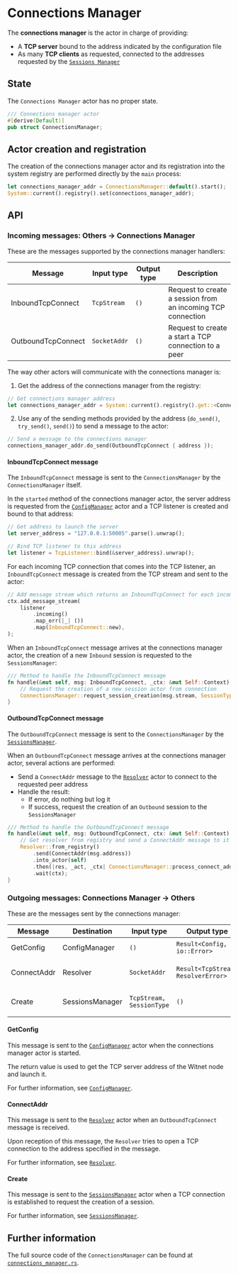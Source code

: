 # Connections Manager

The __connections manager__ is the actor in charge of providing:

- A **TCP server** bound to the address indicated by the configuration file 
- As many **TCP clients** as requested, connected to the addresses requested by the
[`Sessions Manager`][sessions_manager]

## State

The `Connections Manager` actor has no proper state.

```rust
/// Connections manager actor
#[derive(Default)]
pub struct ConnectionsManager;
```

## Actor creation and registration

The creation of the connections manager actor and its registration into the system registry are
performed directly by the `main` process:

```rust
let connections_manager_addr = ConnectionsManager::default().start();
System::current().registry().set(connections_manager_addr);
```

## API
 
### Incoming messages: Others -> Connections Manager

These are the messages supported by the connections manager handlers:

| Message               | Input type    | Output type   | Description                                                       |
|-----------------------|---------------|---------------|-------------------------------------------------------------------|
| InboundTcpConnect     | `TcpStream`   | `()`          | Request to create a session from an incoming TCP connection       |
| OutboundTcpConnect    | `SocketAddr`  | `()`          | Request to create a start a TCP connection to a peer              |

The way other actors will communicate with the connections manager is:

1. Get the address of the connections manager from the registry:
```rust
// Get connections manager address
let connections_manager_addr = System::current().registry().get::<ConnectionsManager>();
```

2. Use any of the sending methods provided by the address (`do_send()`, `try_send()`, `send()`) to
send a message to the actor:
```rust
// Send a message to the connections manager
connections_manager_addr.do_send(OutboundTcpConnect { address });
```

#### InboundTcpConnect message

The `InboundTcpConnect` message is sent to the `ConnectionsManager` by the `ConnectionsManager` itself.

In the `started` method of the connections manager actor, the server address is requested from
the [`ConfigManager`][config_manager] actor and a TCP listener is created and bound to that address:

```rust
// Get address to launch the server
let server_address = "127.0.0.1:50005".parse().unwrap();

// Bind TCP listener to this address
let listener = TcpListener::bind(&server_address).unwrap();
```

For each incoming TCP connection that comes into the TCP listener, an `InboundTcpConnect` message is created from 
the TCP stream and sent to the actor:

```rust
// Add message stream which returns an InboundTcpConnect for each incoming TCP connection
ctx.add_message_stream(
    listener
        .incoming()
        .map_err(|_| ())
        .map(InboundTcpConnect::new),
);
```

When an `InboundTcpConnect` message arrives at the connections manager actor, the creation of a new
`Inbound` session is requested to the `SessionsManager`:

```rust
/// Method to handle the InboundTcpConnect message
fn handle(&mut self, msg: InboundTcpConnect, _ctx: &mut Self::Context) {
    // Request the creation of a new session actor from connection
    ConnectionsManager::request_session_creation(msg.stream, SessionType::Inbound);
}
```

#### OutboundTcpConnect message

The `OutboundTcpConnect` message is sent to the `ConnectionsManager` by the [`SessionsManager`][sessions_manager]. 

When an `OutboundTcpConnect` message arrives at the connections manager actor, several actions are
performed:

- Send a `ConnectAddr` message to the [`Resolver`][resolver] actor to connect to the requested peer
address
- Handle the result:
    - If error, do nothing but log it
    - If success, request the creation of an `Outbound` session to the `SessionsManager`
    
```rust
/// Method to handle the OutboundTcpConnect message
fn handle(&mut self, msg: OutboundTcpConnect, ctx: &mut Self::Context) {
    // Get resolver from registry and send a ConnectAddr message to it
    Resolver::from_registry()
        .send(ConnectAddr(msg.address))
        .into_actor(self)
        .then(|res, _act, _ctx| ConnectionsManager::process_connect_addr_response(res))
        .wait(ctx);
}
```

### Outgoing messages: Connections Manager -> Others

These are the messages sent by the connections manager:

| Message           | Destination       | Input type                | Output type                           | Description                           |
|-------------------|-------------------|---------------------------|---------------------------------------|---------------------------------------|
| GetConfig         | ConfigManager     | `()`                      | `Result<Config, io::Error>`           | Request the configuration             |
| ConnectAddr       | Resolver          | `SocketAddr`              | `Result<TcpStream, ResolverError>`    | Request a TCP conn to an address      | 
| Create            | SessionsManager   | `TcpStream, SessionType`  | `()`                                  | Request the creation of a session     | 

#### GetConfig 

This message is sent to the [`ConfigManager`][config_manager] actor when the connections manager actor
is started.

The return value is used to get the TCP server address of the Witnet node and launch it.

For further information, see [`ConfigManager`][config_manager].

#### ConnectAddr 

This message is sent to the [`Resolver`][resolver] actor when an `OutboundTcpConnect` message is received.

Upon reception of this message, the `Resolver` tries to open a TCP connection to the address specified
in the message.

For further information, see [`Resolver`][resolver].

#### Create

This message is sent to the [`SessionsManager`][sessions_manager] actor when a TCP connection is
established to request the creation of a session.

For further information, see [`SessionsManager`][sessions_manager].


## Further information
The full source code of the `ConnectionsManager` can be found at [`connections_manager.rs`][connections_manager].

[connections_manager]: https://github.com/witnet/witnet-rust/blob/master/core/src/actors/connections_manager.rs
[sessions_manager]: https://github.com/witnet/witnet-rust/blob/master/core/src/actors/sessions_manager.rs
[config_manager]: https://github.com/witnet/witnet-rust/blob/master/core/src/actors/config_manager.rs
[resolver]: https://actix.rs/actix/actix/actors/resolver/index.html